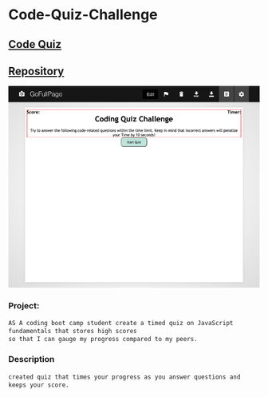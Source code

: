 # Code-Quiz-Challenge

## [Code Quiz](https://josiemald.github.io/code-quiz/)

## [Repository](https://github.com/JosieMald/code-quiz.git)

![Code Quiz Site!](assets/quiz-ss.png)

### Project:
```
AS A coding boot camp student create a timed quiz on JavaScript fundamentals that stores high scores
so that I can gauge my progress compared to my peers.
```

### Description
```
created quiz that times your progress as you answer questions and keeps your score.
```